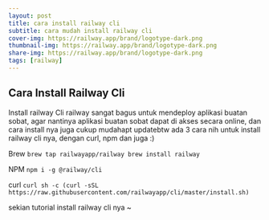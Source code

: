 ```yaml
---
layout: post
title: cara install railway cli
subtitle: cara mudah install railway cli
cover-img: https://railway.app/brand/logotype-dark.png
thumbnail-img: https://railway.app/brand/logotype-dark.png
share-img: https://railway.app/brand/logotype-dark.png
tags: [railway]
---
```


## Cara Install Railway Cli

Install railway Cli railway sangat bagus untuk mendeploy aplikasi buatan sobat, agar nantinya aplikasi buatan sobat dapat di akses secara online, dan cara install nya juga cukup mudahapt updatebtw ada 3 cara nih untuk install railway cli nya, dengan curl, npm dan juga :)

Brew
```brew tap railwayapp/railway brew install railway```

NPM
```npm i -g @railway/cli``` 

curl
```curl sh -c (curl -sSL https://raw.githubusercontent.com/railwayapp/cli/master/install.sh)``` 

sekian tutorial install railway cli nya ~
